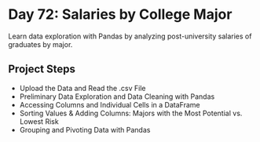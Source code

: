 # Day 72: Salaries by College Major

Learn data exploration with Pandas by analyzing post-university salaries of graduates by major.

## Project Steps
- Upload the Data and Read the .csv File
- Preliminary Data Exploration and Data Cleaning with Pandas
- Accessing Columns and Individual Cells in a DataFrame
- Sorting Values & Adding Columns: Majors with the Most Potential vs. Lowest Risk
- Grouping and Pivoting Data with Pandas
